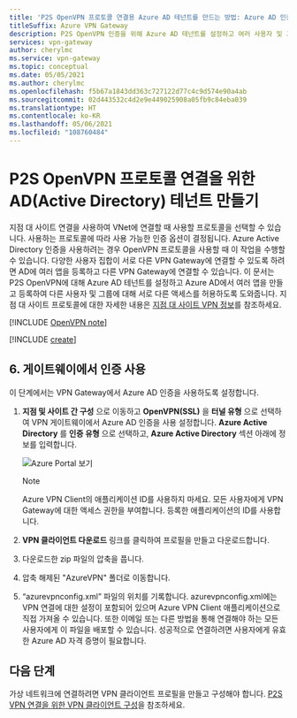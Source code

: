```yaml
---
title: 'P2S OpenVPN 프로토콜 연결용 Azure AD 테넌트를 만드는 방법: Azure AD 인증'
titleSuffix: Azure VPN Gateway
description: P2S OpenVPN 인증을 위해 Azure AD 테넌트를 설정하고 여러 사용자 및 그룹에 대해 서로 다른 액세스를 허용하도록 Azure AD에서 여러 앱을 설정하고 등록하는 방법을 알아봅니다.
services: vpn-gateway
author: cherylmc
ms.service: vpn-gateway
ms.topic: conceptual
ms.date: 05/05/2021
ms.author: cherylmc
ms.openlocfilehash: f5b67a1843dd363c727122d77c4c9d574e90a4ab
ms.sourcegitcommit: 02d443532c4d2e9e449025908a05fb9c84eba039
ms.translationtype: HT
ms.contentlocale: ko-KR
ms.lasthandoff: 05/06/2021
ms.locfileid: "108760484"
---
```

# <a name="create-an-active-directory-ad-tenant-for-p2s-openvpn-protocol-connections"></a>P2S OpenVPN 프로토콜 연결을 위한 AD(Active Directory) 테넌트 만들기

지점 대 사이트 연결을 사용하여 VNet에 연결할 때 사용할 프로토콜을 선택할 수 있습니다. 사용하는 프로토콜에 따라 사용 가능한 인증 옵션이 결정됩니다. Azure Active Directory 인증을 사용하려는 경우 OpenVPN 프로토콜을 사용할 때 이 작업을 수행할 수 있습니다. 다양한 사용자 집합이 서로 다른 VPN Gateway에 연결할 수 있도록 하려면 AD에 여러 앱을 등록하고 다른 VPN Gateway에 연결할 수 있습니다. 이 문서는 P2S OpenVPN에 대해 Azure AD 테넌트를 설정하고 Azure AD에서 여러 앱을 만들고 등록하여 다른 사용자 및 그룹에 대해 서로 다른 액세스를 허용하도록 도와줍니다. 지점 대 사이트 프로토콜에 대한 자세한 내용은 [지점 대 사이트 VPN 정보](point-to-site-about.md)를 참조하세요.

[!INCLUDE [OpenVPN note](../../includes/vpn-gateway-openvpn-auth-include.md)]

[!INCLUDE [create](../../includes/openvpn-azure-ad-tenant-multi-app.md)]

## <a name="6-enable-authentication-on-the-gateway"></a><a name="enable-authentication"></a>6. 게이트웨이에서 인증 사용

이 단계에서는 VPN Gateway에서 Azure AD 인증을 사용하도록 설정합니다.

1. **지점 및 사이트 간 구성** 으로 이동하고 **OpenVPN(SSL)** 을 **터널 유형** 으로 선택하여 VPN 게이트웨이에서 Azure AD 인증을 사용 설정합니다. **Azure Active Directory** 를 **인증 유형** 으로 선택하고, **Azure Active Directory** 섹션 아래에 정보를 입력합니다.

    ![Azure Portal 보기](./media/openvpn-azure-ad-tenant-multi-app/azure-ad-auth-portal.png)

    > [!NOTE]
    > Azure VPN Client의 애플리케이션 ID를 사용하지 마세요. 모든 사용자에게 VPN Gateway에 대한 액세스 권한을 부여합니다. 등록한 애플리케이션의 ID를 사용합니다.

2. **VPN 클라이언트 다운로드** 링크를 클릭하여 프로필을 만들고 다운로드합니다.

3. 다운로드한 zip 파일의 압축을 풉니다.

4. 압축 해제된 "AzureVPN" 폴더로 이동합니다.

5. “azurevpnconfig.xml” 파일의 위치를 기록합니다. azurevpnconfig.xml에는 VPN 연결에 대한 설정이 포함되어 있으며 Azure VPN Client 애플리케이션으로 직접 가져올 수 있습니다. 또한 이메일 또는 다른 방법을 통해 연결해야 하는 모든 사용자에게 이 파일을 배포할 수 있습니다. 성공적으로 연결하려면 사용자에게 유효한 Azure AD 자격 증명이 필요합니다.

## <a name="next-steps"></a>다음 단계

가상 네트워크에 연결하려면 VPN 클라이언트 프로필을 만들고 구성해야 합니다. [P2S VPN 연결을 위한 VPN 클라이언트 구성](openvpn-azure-ad-client.md)을 참조하세요.
